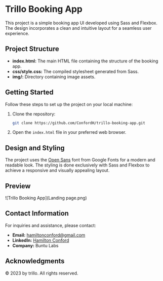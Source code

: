 # Trillo Booking App

This project is a simple booking app UI developed using Sass and Flexbox. The design incorporates a clean and intuitive layout for a seamless user experience.

## Project Structure

- **index.html:** The main HTML file containing the structure of the booking app.
- **css/style.css:** The compiled stylesheet generated from Sass.
- **img/:** Directory containing image assets.

## Getting Started

Follow these steps to set up the project on your local machine:

1. Clone the repository:
   ```bash
   git clone https://github.com/ConfordH/trillo-booking-app.git
   ```

2. Open the `index.html` file in your preferred web browser.

## Design and Styling

The project uses the [Open Sans](https://fonts.google.com/specimen/Open+Sans) font from Google Fonts for a modern and readable look. The styling is done exclusively with Sass and Flexbox to achieve a responsive and visually appealing layout.

## Preview

![Trillo Booking App](Landing page.png)

## Contact Information

For inquiries and assistance, please contact:
- **Email:** [hamiltonconford@gmail.com](mailto:hamiltonconford@gmail.com)
- **LinkedIn:** [Hamilton Conford](https://www.linkedin.com/in/hamilton-conford-42ba87158/)
- **Company:** Buntu Labs

## Acknowledgments

&copy; 2023 by trillo. All rights reserved.
